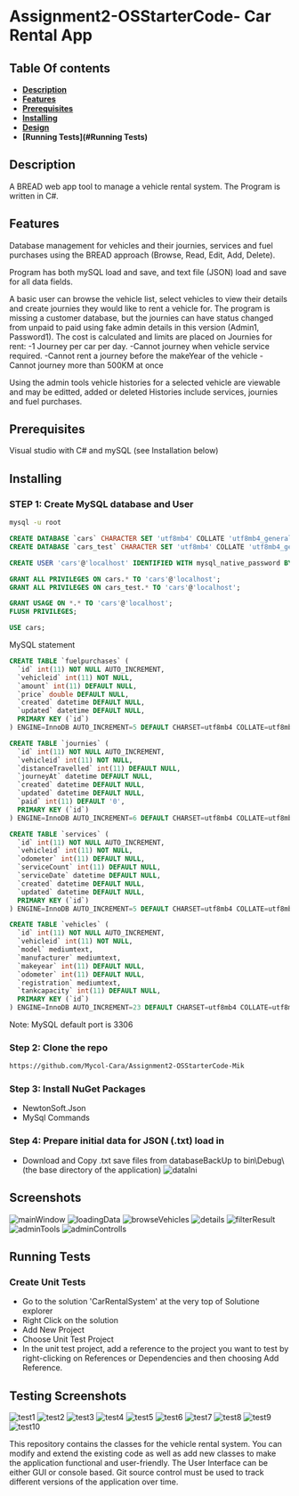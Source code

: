 # Assignment2-OSStarterCode- Car Rental App
## Table Of contents 
- **[Description](#Description)**<br>
- **[Features](#Features)**<br>
- **[Prerequisites](#Prerequisites)**<br>
- **[Installing](#Installing)**<br>
- **[Design](#Design)**<br>
- **[Running Tests](#Running Tests)**<br>


## Description
A BREAD web app tool to manage a vehicle rental system.
The Program is written in C#.

## Features
Database management for vehicles and their journies, services and fuel purchases using the BREAD approach (Browse, Read, Edit, Add, Delete).

Program has both mySQL load and save, and text file (JSON) load and save for all data fields.

A basic user can browse the vehicle list, select vehicles to view their details and create journies they would like to rent a vehicle for. The program is missing a customer database, but the journies can have status changed from unpaid to paid using fake admin details in this version (Admin1, Password1). The cost is calculated and limits are placed on Journies for rent:
  -1 Journey per car per day.
  -Cannot journey when vehicle service required.
  -Cannot rent a journey before the makeYear of the vehicle
  -Cannot journey more than 500KM at once

Using the admin tools vehicle histories for a selected vehicle are viewable and may be editted, added or deleted 
Histories include services, journies and fuel purchases.

## Prerequisites
Visual studio with C# and mySQL (see Installation below)

## Installing
### STEP 1: Create MySQL database and User

```bash
mysql -u root 
```

```sql 
CREATE DATABASE `cars` CHARACTER SET 'utf8mb4' COLLATE 'utf8mb4_general_ci';
CREATE DATABASE `cars_test` CHARACTER SET 'utf8mb4' COLLATE 'utf8mb4_general_ci';

CREATE USER 'cars'@'localhost' IDENTIFIED WITH mysql_native_password BY 'Password1';

GRANT ALL PRIVILEGES ON cars.* TO 'cars'@'localhost';
GRANT ALL PRIVILEGES ON cars_test.* TO 'cars'@'localhost';

GRANT USAGE ON *.* TO 'cars'@'localhost';
FLUSH PRIVILEGES;

USE cars;
```

MySQL statement 
```sql
CREATE TABLE `fuelpurchases` (
  `id` int(11) NOT NULL AUTO_INCREMENT,
  `vehicleid` int(11) NOT NULL,
  `amount` int(11) DEFAULT NULL,
  `price` double DEFAULT NULL,
  `created` datetime DEFAULT NULL,
  `updated` datetime DEFAULT NULL,
  PRIMARY KEY (`id`)
) ENGINE=InnoDB AUTO_INCREMENT=5 DEFAULT CHARSET=utf8mb4 COLLATE=utf8mb4_0900_ai_ci;
```
```sql
CREATE TABLE `journies` (
  `id` int(11) NOT NULL AUTO_INCREMENT,
  `vehicleid` int(11) NOT NULL,
  `distanceTravelled` int(11) DEFAULT NULL,
  `journeyAt` datetime DEFAULT NULL,
  `created` datetime DEFAULT NULL,
  `updated` datetime DEFAULT NULL,
  `paid` int(11) DEFAULT '0',
  PRIMARY KEY (`id`)
) ENGINE=InnoDB AUTO_INCREMENT=6 DEFAULT CHARSET=utf8mb4 COLLATE=utf8mb4_0900_ai_ci;
```
```sql
CREATE TABLE `services` (
  `id` int(11) NOT NULL AUTO_INCREMENT,
  `vehicleid` int(11) NOT NULL,
  `odometer` int(11) DEFAULT NULL,
  `serviceCount` int(11) DEFAULT NULL,
  `serviceDate` datetime DEFAULT NULL,
  `created` datetime DEFAULT NULL,
  `updated` datetime DEFAULT NULL,
  PRIMARY KEY (`id`)
) ENGINE=InnoDB AUTO_INCREMENT=5 DEFAULT CHARSET=utf8mb4 COLLATE=utf8mb4_0900_ai_ci;
```
```sql
CREATE TABLE `vehicles` (
  `id` int(11) NOT NULL AUTO_INCREMENT,
  `vehicleid` int(11) NOT NULL,
  `model` mediumtext,
  `manufacturer` mediumtext,
  `makeyear` int(11) DEFAULT NULL,
  `odometer` int(11) DEFAULT NULL,
  `registration` mediumtext,
  `tankcapacity` int(11) DEFAULT NULL,
  PRIMARY KEY (`id`)
) ENGINE=InnoDB AUTO_INCREMENT=23 DEFAULT CHARSET=utf8mb4 COLLATE=utf8mb4_0900_ai_ci;
```
Note: MySQL default port is 3306
### Step 2: Clone the repo
```bash  
https://github.com/Mycol-Cara/Assignment2-OSStarterCode-Mik
```
### Step 3: Install NuGet Packages
- NewtonSoft.Json
- MySql Commands

### Step 4: Prepare initial data for JSON (.txt) load in
- Download and Copy .txt save files from databaseBackUp to bin\Debug\ (the base directory of the application)
![dataIni](./images/dataIni.png)

## Screenshots
![mainWindow](./images/mainWindow.PNG)
![loadingData](./images/loadingData.PNG)
![browseVehicles](./images/browseVehicles.PNG)
![details](./images/details.PNG)
![filterResult](./images/filterResult.PNG)
![adminTools](./images/adminTools.PNG)
![adminControlls](./images/adminControlls.PNG)

## Running Tests
### Create Unit Tests
- Go to the solution 'CarRentalSystem' at the very top of Solutione explorer
- Right Click on the solution
- Add New Project 
- Choose Unit Test Project
- In the unit test project, add a reference to the project you want to test by right-clicking on References or Dependencies and then      choosing Add Reference.


## Testing Screenshots

![test1](./images/test1.PNG)
![test2](./images/test2.PNG)
![test3](./images/test3.PNG)
![test4](./images/test4.PNG)
![test5](./images/test5.PNG)
![test6](./images/test6.PNG)
![test7](./images/test7.PNG)
![test8](./images/test8.PNG)
![test9](./images/test9.PNG)
![test10](./images/test10.PNG)


This repository contains the classes for the vehicle rental system.
You can modify and extend the existing code as well as add new classes to make the application functional and user-friendly.
The User Interface can be either GUI or console based.
Git source control must be used to track different versions of the application over time.
